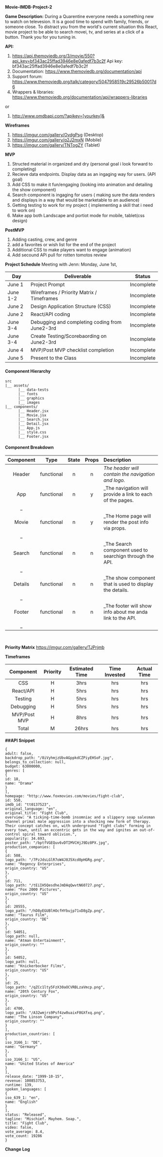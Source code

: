 **Movie-IMDB-Project-2**

**Game Description:** During a Quarentine everyone needs a something new to watch on televesion. It is a good time to spend with family, friends, or someone close. To distract you from the world's current situation this React, movie project to be able to search movei, tv, and series at a click of a button. Thank you for you tuning in. 

**API:**
1. https://api.themoviedb.org/3/movie/550?api_key=bf343ac25ffad3946e8e0afedf7b3c2f
Api key: bf343ac25ffad3946e8e0afedf7b3c2f
2. Documentation: https://www.themoviedb.org/documentation/api
3. Support forum: https://www.themoviedb.org/talk/category/5047958519c29526b50017d6
4. Wrappers & libraries: https://www.themoviedb.org/documentation/api/wrappers-libraries

or 

1. http://www.omdbapi.com/?apikey=[yourkey]&

**Wireframes**
1. https://imgur.com/gallery/OvdgPsg (Desktop)
2. https://imgur.com/gallery/q2J2mxN (Mobile)
3. https://imgur.com/gallery/TNTogZY (Tablet)

**MVP**
1. Structed material in organized and dry (personal goal i look forward to completing)
2. Recieve data endpoints. Display data as an ingaging way for users. (API goal)
3. Add CSS to make it fun/engaging (looking into animation and detailing the show component) 
4. Search component is ingaging for users ( making sure the data renders and displays in a way that would be marketable to an audience)
5. Getting testing to work for my project ( implementing a skill that i need to work on)
6. Make app both Landscape and portiot mode for mobile, tablet(css design)

**PostMVP**
1. Adding casting, crew, and genre
2. add a favorites or wish list for the end of the project
3. Additional CSS to make players want to engage (animation)
4. Add secound APi pull for rotten tomotos review

**Project Schedule**
Meeting with Jenn: Monday, June 1st, 

|  Day | Deliverable | Status
|---|---| ---|
|June 1| Project Prompt | Incomplete
|June 1-2| Wireframes / Priority Matrix / Timeframes | Incomplete
|June 2| Design Application Structure  (CSS) | Incomplete
|June 2| React/API coding | Incomplete
|June 3-4| Debugging and completing coding from June2-3rd  | Incomplete
|June 3-4| Create Testing/Scorebaording on June2-3rd  | Incomplete
|June 4| MVP/Post MVP checklist completion | Incomplete
|June 5| Present to the Class| Incomplete

#### Component Hierarchy

```
src
|__ assets/
      |__ data-tests
      |__ fonts
      |__ graphics
      |__ images
|__ components/
      |__ Header.jsx
      |__ Movie.jsx
      |__ Search.jsx
      |__ Detail.jsx
      |__ App.js
      |__ style.css
      |__ Footer.jsx
```
      
#### Component Breakdown

|  Component   |    Type    | State | Props | Description                                                      |
| :----------: | :--------: | :---: | :---: | :--------------------------------------------------------------- |
|    Header    | functional |   n   |   n   | _The header will contain the navigation and logo._               |
|  App  | functional |   n   |   y   | _The navigation will provide a link to each of the pages.
_       |
| Movie | functional |   n   |   y   | _The Home page will render the post info via props.
_                 |
|    Search    | functional |   n   |   n   | _The Search component used to searchign through the API.
_ |
|    Details    | functional |   n   |   n   | _The show component that is used to display the details.
_ |
|    Footer    | functional |   n   |   n   | _The footer will show info about me anda link to the API.
_ |

<br>

**Priority Matrix**
https://imgur.com/gallery/TJPrjmb

**Timeframes**

| Component | Priority | Estimated Time | Time Invested | Actual Time |
| :---: | :---: |  :---: | :---: | :---: |
| CSS | H | 3hrs| hrs | hrs|
| React/API| H | 5hrs| hrs  | hrs |
| Testing | H | 5hrs| hrs | hrs |
| Debugging | H | 5hrs| hrs | hrs |
| MVP/Post MVP | H | 8hrs| hrs | hrs|
| Total | M | 26hrs|  hrs |  hrs |

**##API Snippet**
```
{
adult: false,
backdrop_path: "/8iVyhmjzUbvAGppkdCZPiyEHSoF.jpg",
belongs_to_collection: null,
budget: 63000000,
genres: [
{
id: 18,
name: "Drama"
}
],
homepage: "http://www.foxmovies.com/movies/fight-club",
id: 550,
imdb_id: "tt0137523",
original_language: "en",
original_title: "Fight Club",
overview: "A ticking-time-bomb insomniac and a slippery soap salesman channel primal male aggression into a shocking new form of therapy. Their concept catches on, with underground "fight clubs" forming in every town, until an eccentric gets in the way and ignites an out-of-control spiral toward oblivion.",
popularity: 34.693,
poster_path: "/bptfVGEQuv6vDTIMVCHjJ9Dz8PX.jpg",
production_companies: [
{
id: 508,
logo_path: "/7PzJdsLGlR7oW4J0J5Xcd0pHGRg.png",
name: "Regency Enterprises",
origin_country: "US"
},
{
id: 711,
logo_path: "/tEiIH5QesdheJmDAqQwvtN60727.png",
name: "Fox 2000 Pictures",
origin_country: "US"
},
{
id: 20555,
logo_path: "/hD8yEGUBlHOcfHYbujp71vD8gZp.png",
name: "Taurus Film",
origin_country: "DE"
},
{
id: 54051,
logo_path: null,
name: "Atman Entertainment",
origin_country: ""
},
{
id: 54052,
logo_path: null,
name: "Knickerbocker Films",
origin_country: "US"
},
{
id: 25,
logo_path: "/qZCc1lty5FzX30aOCVRBLzaVmcp.png",
name: "20th Century Fox",
origin_country: "US"
},
{
id: 4700,
logo_path: "/A32wmjrs9Psf4zw0uaixF0GXfxq.png",
name: "The Linson Company",
origin_country: ""
}
],
production_countries: [
{
iso_3166_1: "DE",
name: "Germany"
},
{
iso_3166_1: "US",
name: "United States of America"
}
],
release_date: "1999-10-15",
revenue: 100853753,
runtime: 139,
spoken_languages: [
{
iso_639_1: "en",
name: "English"
}
],
status: "Released",
tagline: "Mischief. Mayhem. Soap.",
title: "Fight Club",
video: false,
vote_average: 8.4,
vote_count: 19286
}
```

**Change Log**